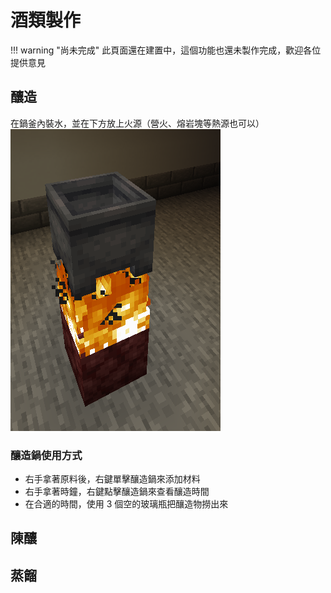 # 酒類製作
!!! warning "尚未完成"
    此頁面還在建置中，這個功能也還未製作完成，歡迎各位提供意見
## 釀造
在鍋釜內裝水，並在下方放上火源（營火、熔岩塊等熱源也可以）  
![image](../image/brewery-1.png)  
### 釀造鍋使用方式
- 右手拿著原料後，右鍵單擊釀造鍋來添加材料
- 右手拿著時鐘，右鍵點擊釀造鍋來查看釀造時間
- 在合適的時間，使用 3 個空的玻璃瓶把釀造物撈出來
## 陳釀
## 蒸餾